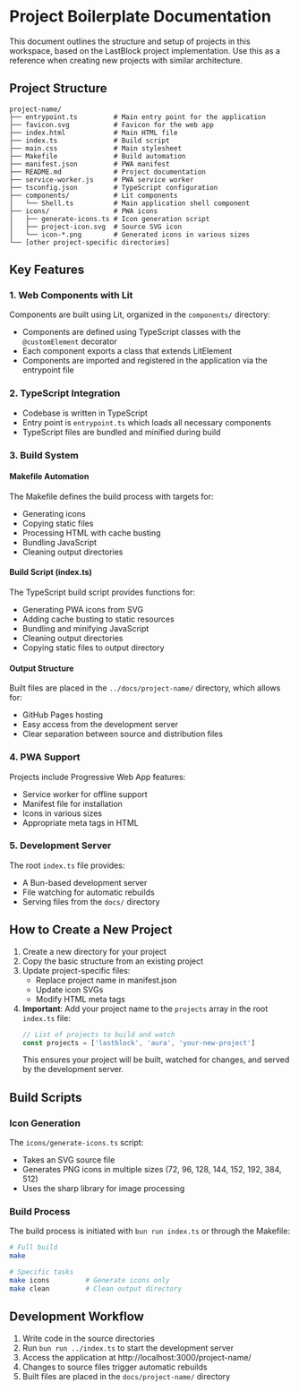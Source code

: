 # Project Boilerplate Documentation

This document outlines the structure and setup of projects in this workspace, based on the LastBlock project implementation. Use this as a reference when creating new projects with similar architecture.

## Project Structure

```
project-name/
├── entrypoint.ts         # Main entry point for the application
├── favicon.svg           # Favicon for the web app
├── index.html            # Main HTML file
├── index.ts              # Build script
├── main.css              # Main stylesheet
├── Makefile              # Build automation
├── manifest.json         # PWA manifest
├── README.md             # Project documentation
├── service-worker.js     # PWA service worker
├── tsconfig.json         # TypeScript configuration
├── components/           # Lit components
│   └── Shell.ts          # Main application shell component
├── icons/                # PWA icons
│   ├── generate-icons.ts # Icon generation script
│   ├── project-icon.svg  # Source SVG icon
│   └── icon-*.png        # Generated icons in various sizes
└── [other project-specific directories]
```

## Key Features

### 1. Web Components with Lit

Components are built using Lit, organized in the `components/` directory:

- Components are defined using TypeScript classes with the `@customElement` decorator
- Each component exports a class that extends LitElement
- Components are imported and registered in the application via the entrypoint file

### 2. TypeScript Integration

- Codebase is written in TypeScript
- Entry point is `entrypoint.ts` which loads all necessary components
- TypeScript files are bundled and minified during build

### 3. Build System

#### Makefile Automation

The Makefile defines the build process with targets for:

- Generating icons
- Copying static files
- Processing HTML with cache busting
- Bundling JavaScript
- Cleaning output directories

#### Build Script (index.ts)

The TypeScript build script provides functions for:

- Generating PWA icons from SVG
- Adding cache busting to static resources
- Bundling and minifying JavaScript
- Cleaning output directories
- Copying static files to output directory

#### Output Structure

Built files are placed in the `../docs/project-name/` directory, which allows for:

- GitHub Pages hosting
- Easy access from the development server
- Clear separation between source and distribution files

### 4. PWA Support

Projects include Progressive Web App features:

- Service worker for offline support
- Manifest file for installation
- Icons in various sizes
- Appropriate meta tags in HTML

### 5. Development Server

The root `index.ts` file provides:

- A Bun-based development server
- File watching for automatic rebuilds
- Serving files from the `docs/` directory

## How to Create a New Project

1. Create a new directory for your project
2. Copy the basic structure from an existing project
3. Update project-specific files:
    - Replace project name in manifest.json
    - Update icon SVGs
    - Modify HTML meta tags
4. **Important**: Add your project name to the `projects` array in the root `index.ts` file:
    ```js
    // List of projects to build and watch
    const projects = ['lastblock', 'aura', 'your-new-project']
    ```
    This ensures your project will be built, watched for changes, and served by the development server.

## Build Scripts

### Icon Generation

The `icons/generate-icons.ts` script:

- Takes an SVG source file
- Generates PNG icons in multiple sizes (72, 96, 128, 144, 152, 192, 384, 512)
- Uses the sharp library for image processing

### Build Process

The build process is initiated with `bun run index.ts` or through the Makefile:

```bash
# Full build
make

# Specific tasks
make icons         # Generate icons only
make clean         # Clean output directory
```

## Development Workflow

1. Write code in the source directories
2. Run `bun run ../index.ts` to start the development server
3. Access the application at http://localhost:3000/project-name/
4. Changes to source files trigger automatic rebuilds
5. Built files are placed in the `docs/project-name/` directory
